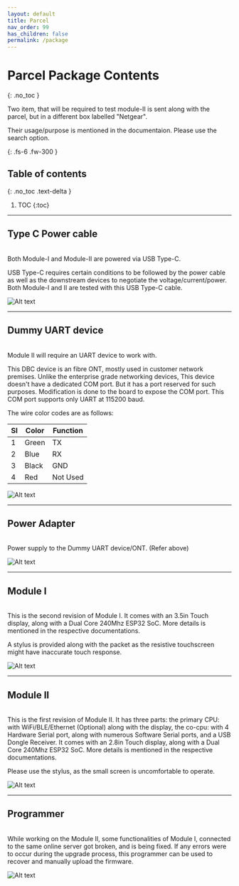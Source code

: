 ```yaml
---
layout: default
title: Parcel
nav_order: 99
has_children: false
permalink: /package
---
```


# Parcel Package Contents
{: .no_toc }


Two item, that will be required to test module-II is sent along with the parcel, but in a different box labelled "Netgear".

Their usage/purpose is mentioned in the documentaion. Please use the search option.

{: .fs-6 .fw-300 }


## Table of contents
{: .no_toc .text-delta }

1. TOC
{:toc}

---

## Type C Power cable



<br>
Both Module-I and Module-II are powered via USB Type-C.


USB Type-C requires certain conditions to be followed by the power cable as well as the downstream devices to negotiate the voltage/current/power. Both Module-I and II are tested with this USB Type-C cable.

![Alt text](package/assets/typec.png?raw=true "Power Adapter")

***

## Dummy UART device



<br>
Module II will require an UART device to work with.


This DBC device is an fibre ONT, mostly used in customer network premises. Unlike the enterprise grade networking devices, This device doesn't have a dedicated COM port. But it has a port reserved for such purposes. Modification is done to the board to expose the COM port. This COM port supports only UART at 115200 baud.


The wire color codes are as follows:


| Sl | Color | Function |
|-|---|---|
|1|Green|TX|
|2|Blue|RX|
|3|Black|GND|
|4|Red|Not Used|


![Alt text](package/assets/ont.png?raw=true "Power Adapter")

***

## Power Adapter



<br>
Power supply to the Dummy UART device/ONT. (Refer above)


![Alt text](package/assets/adapter12v.png?raw=true "Power Adapter")

***

## Module I


<br>
This is the second revision of Module I. It comes with an 3.5in Touch display, along with a Dual Core 240Mhz ESP32 SoC. More details is mentioned in the respective documentations.

A stylus is provided along with the packet as the resistive touchscreen might have inaccurate touch response.


![Alt text](package/assets/moda.png?raw=true "Power Adapter")

***

## Module II


<br>
This is the first revision of Module II. It has three parts: the primary CPU: with WiFi/BLE/Ethernet (Optional) along with the display, the co-cpu: with 4 Hardware Serial port, along with numerous Software Serial ports, and a USB Dongle Receiver. It comes with an 2.8in Touch display, along with a Dual Core 240Mhz ESP32 SoC. More details is mentioned in the respective documentations.

Please use the stylus, as the small screen is uncomfortable to operate.


![Alt text](package/assets/modb.png?raw=true "Power Adapter")

***

## Programmer


<br>
While working on the Module II, some functionalities of Module I, connected to the same online server got broken, and is being fixed. If any errors were to occur during the upgrade process, this programmer can be used to recover and manually upload the firmware.


![Alt text](package/assets/prog.png?raw=true "Power Adapter")
